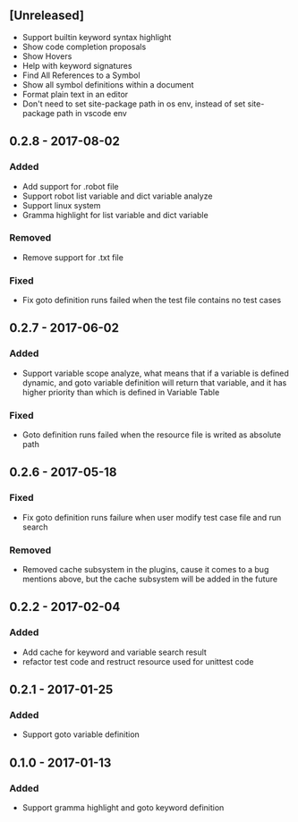 ## [Unreleased]
- Support builtin keyword syntax highlight
- Show code completion proposals
- Show Hovers
- Help with keyword signatures
- Find All References to a Symbol
- Show all symbol definitions within a document
- Format plain text in an editor
- Don't need to set site-package path in os env, instead of set site-package path in vscode env

## 0.2.8 - 2017-08-02
### Added
- Add support for .robot file
- Support robot list variable and dict variable analyze
- Support linux system
- Gramma highlight for list variable and dict variable

### Removed
- Remove support for .txt file

### Fixed
- Fix goto definition runs failed when the test file contains no test cases

## 0.2.7 - 2017-06-02
### Added
- Support variable scope analyze, what means that if a variable is defined dynamic, and goto variable definition will return that variable, and it has higher priority than which is defined in Variable Table

### Fixed
- Goto definition runs failed when the resource file is writed as absolute path

## 0.2.6 - 2017-05-18
### Fixed
- Fix goto definition runs failure when user modify test case file and run search

### Removed
- Removed cache subsystem in the plugins, cause it comes to a bug mentions above, but the cache subsystem will be added in the future

## 0.2.2 - 2017-02-04
### Added
- Add cache for keyword and variable search result
- refactor test code and restruct resource used for unittest code

## 0.2.1 - 2017-01-25
### Added
- Support goto variable definition

## 0.1.0 - 2017-01-13
### Added
- Support gramma highlight and goto keyword definition